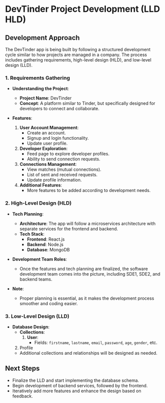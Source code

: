 # DevTinder Project Development (LLD HLD)


## Development Approach
The DevTinder app is being built by following a structured development cycle similar to how projects are managed in a company. The process includes gathering requirements, high-level design (HLD), and low-level design (LLD).

### 1. Requirements Gathering
- **Understanding the Project**:
  - **Project Name**: DevTinder
  - **Concept**: A platform similar to Tinder, but specifically designed for developers to connect and collaborate.

- **Features**:
  1. **User Account Management**:
     - Create an account.
     - Signup and login functionality.
     - Update user profile.
  2. **Developer Exploration**:
     - Feed page to explore developer profiles.
     - Ability to send connection requests.
  3. **Connections Management**:
     - View matches (mutual connections).
     - List of sent and received requests.
     - Update profile information.
  4. **Additional Features**:
     - More features to be added according to development needs.

### 2. High-Level Design (HLD)
- **Tech Planning**:
  - **Architecture**: The app will follow a microservices architecture with separate services for the frontend and backend.
  - **Tech Stack**:
    - **Frontend**: React.js
    - **Backend**: Node.js
    - **Database**: MongoDB

- **Development Team Roles**:
  - Once the features and tech planning are finalized, the software development team comes into the picture, including SDE1, SDE2, and backend teams.

- **Note**:
  - Proper planning is essential, as it makes the development process smoother and coding easier.

### 3. Low-Level Design (LLD)
- **Database Design**:
  - **Collections**:
    1. **User**:
       - Fields: `firstname`, `lastname`, `email`, `password`, `age`, `gender`, etc.
  2. Profile 
  - Additional collections and relationships will be designed as needed.

## Next Steps
- Finalize the LLD and start implementing the database schema.
- Begin development of backend services, followed by the frontend.
- Iteratively add more features and enhance the design based on feedback.
